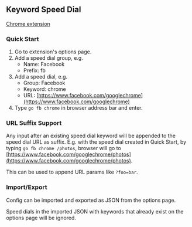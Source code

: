 ## Keyword Speed Dial

[Chrome extension](https://chrome.google.com/webstore/detail/)

### Quick Start

1. Go to extension's options page.
2. Add a speed dial group, e.g.
   - Name: Facebook
   - Prefix: fb
3. Add a speed dial, e.g.
   - Group: Facebook
   - Keyword: chrome
   - URL: [https://www.facebook.com/googlechrome](https://www.facebook.com/googlechrome)
4. Type `go fb chrome` in browser address bar and enter.

### URL Suffix Support

Any input after an existing speed dial keyword will be appended to the speed dial URL as suffix. E.g. with the speed dial created in Quick Start, by typing `go fb chrome /photos`, browser will go to [https://www.facebook.com/googlechrome/photos](https://www.facebook.com/googlechrome/photos).

This can be used to append URL params like `?foo=bar`.

### Import/Export

Config can be imported and exported as JSON from the options page.

Speed dials in the imported JSON with keywords that already exist on the options page will be ignored.